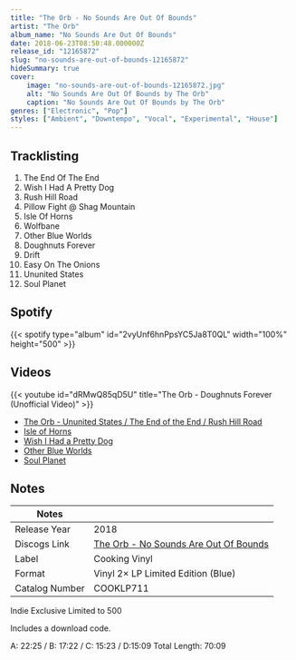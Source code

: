 ```yaml
---
title: "The Orb - No Sounds Are Out Of Bounds"
artist: "The Orb"
album_name: "No Sounds Are Out Of Bounds"
date: 2018-06-23T08:50:48.000000Z
release_id: "12165872"
slug: "no-sounds-are-out-of-bounds-12165872"
hideSummary: true
cover:
    image: "no-sounds-are-out-of-bounds-12165872.jpg"
    alt: "No Sounds Are Out Of Bounds by The Orb"
    caption: "No Sounds Are Out Of Bounds by The Orb"
genres: ["Electronic", "Pop"]
styles: ["Ambient", "Downtempo", "Vocal", "Experimental", "House"]
---
```


## Tracklisting
1. The End Of The End
2. Wish I Had A Pretty Dog
3. Rush Hill Road
4. Pillow Fight @ Shag Mountain
5. Isle Of Horns
6. Wolfbane
7. Other Blue Worlds
8. Doughnuts Forever
9. Drift
10. Easy On The Onions
11. Ununited States
12. Soul Planet


## Spotify
{{< spotify type="album" id="2vyUnf6hnPpsYC5Ja8T0QL" width="100%" height="500" >}}



## Videos
{{< youtube id="dRMwQ85qD5U" title="The Orb - Doughnuts Forever (Unofficial Video)" >}}
- [The Orb - Ununited States / The End of the End / Rush Hill Road](https://www.youtube.com/watch?v=0g5C3-m0ZFU)
- [Isle of Horns](https://www.youtube.com/watch?v=AM0lIHGEt58)
- [Wish I Had a Pretty Dog](https://www.youtube.com/watch?v=1PNM8XSFQ5g)
- [Other Blue Worlds](https://www.youtube.com/watch?v=A4LUyCcqvaw)
- [Soul Planet](https://www.youtube.com/watch?v=LIz9YQ4Ji8I)

## Notes
| Notes          |             |
| ---------------| ----------- |
| Release Year   | 2018 |
| Discogs Link   | [The Orb - No Sounds Are Out Of Bounds](https://www.discogs.com/release/12165872-The-Orb-No-Sounds-Are-Out-Of-Bounds) |
| Label          | Cooking Vinyl |
| Format         | Vinyl 2× LP Limited Edition (Blue) |
| Catalog Number | COOKLP711 |

Indie Exclusive 
Limited to 500

Includes a download code.

A: 22:25 / B: 17:22 / C: 15:23 / D:15:09
Total Length: 70:09


